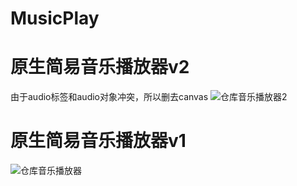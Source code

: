 # MusicPlay
# 原生简易音乐播放器v2
由于audio标签和audio对象冲突，所以删去canvas
![仓库音乐播放器2](https://cdn.jsdelivr.net/gh/1802024110/GitHub_Oss@main/img/仓库音乐播放器2.png)
# 原生简易音乐播放器v1 
![仓库音乐播放器](https://cdn.jsdelivr.net/gh/1802024110/GitHub_Oss@main/img/仓库音乐播放器.png)
